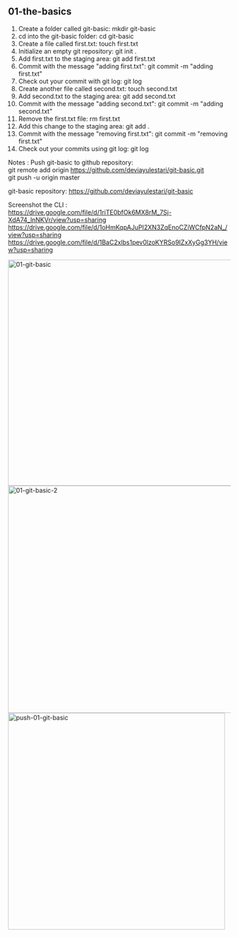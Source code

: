 ## 01-the-basics
1. Create a folder called git-basic:   mkdir git-basic  
2. cd into the git-basic folder:   cd git-basic  
3. Create a file called first.txt:   touch first.txt  
4. Initialize an empty git repository:   git init .  
5. Add first.txt to the staging area:   git add first.txt    
6. Commit with the message "adding first.txt":   git commit -m "adding first.txt"  
7. Check out your commit with git log:   git log  
8. Create another file called second.txt:   touch second.txt  
9. Add second.txt to the staging area:   git add second.txt  
10. Commit with the message "adding second.txt":   git commit -m "adding second.txt"  
12. Remove the first.txt file:   rm first.txt  
13. Add this change to the staging area:   git add .  
14. Commit with the message "removing first.txt":   git commit -m "removing first.txt"  
15. Check out your commits using git log:   git log  

Notes :
Push git-basic to github repository:  
git remote add origin https://github.com/deviayulestari/git-basic.git  
git push -u origin master  

git-basic repository: https://github.com/deviayulestari/git-basic  

Screenshot the CLI :  
https://drive.google.com/file/d/1riTE0bfOk6MX8rM_7Sj-XdA74_lnNKVr/view?usp=sharing  
https://drive.google.com/file/d/1oHmKqpAJuPI2XN3ZqEnoCZiWCfpN2aN_/view?usp=sharing  
https://drive.google.com/file/d/1BaC2xlbs1pev0lzoKYRSo9IZxXyGg3YH/view?usp=sharing  

<img width="512" alt="01-git-basic" src="https://user-images.githubusercontent.com/55142624/134018421-1b772850-032e-4fc2-b091-f85dcbdee3a9.png">  
<img width="515" alt="01-git-basic-2" src="https://user-images.githubusercontent.com/55142624/134018424-4b375bc7-c4f9-4237-9609-04d80af4825e.png">  
<img width="491" alt="push-01-git-basic" src="https://user-images.githubusercontent.com/55142624/134018427-caf24bd8-0fd5-4cd6-9485-c8eaa0bb04d3.png">
